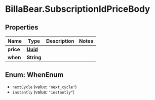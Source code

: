 # BillaBear.SubscriptionIdPriceBody

## Properties
Name | Type | Description | Notes
------------ | ------------- | ------------- | -------------
**price** | [**Uuid**](Uuid.md) |  | 
**when** | **String** |  | 

<a name="WhenEnum"></a>
## Enum: WhenEnum

* `nextCycle` (value: `"next_cycle"`)
* `instantly` (value: `"instantly"`)

